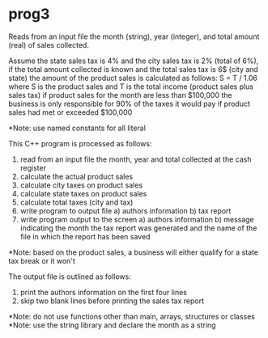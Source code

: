 # prog3
Reads from an input file the month (string), year (integer), and total amount (real) of sales collected.

Assume the state sales tax is 4% and the city sales tax is 2% (total of 6%), 
if the total amount collected is known and the total sales tax is 6$ (city and state) the amount of the product sales is calculated as follows: S = T / 1.06 where S is the product sales and T is the total income (product sales plus sales tax)
if product sales for the month are less than $100,000 the business is only responsible for 90% of the taxes it would pay if product sales had met or exceeded $100,000

*Note: use named constants for all literal 

This C++ program is processed as follows:
1. read from an input file the month, year and total collected at the cash register
2. calculate the actual product sales
3. calculate city taxes on product sales
4. calculate state taxes on product sales 
5. calculate total taxes (city and tax)
6. write program to output file 
  a) authors information
  b) tax report
7. write program output to the screen
  a) authors information
  b) message indicating the month the tax report was generated and the name of the file in which the report has been saved 

*Note: based on the product sales, a business will either qualify for a state tax break or it won't 

The output file is outlined as follows:
1. print the authors information on the first four lines 
2. skip two blank lines before printing the sales tax report 

*Note: do not use functions other than main, arrays, structures or classes 
*Note: use the string library and declare the month as a string 
